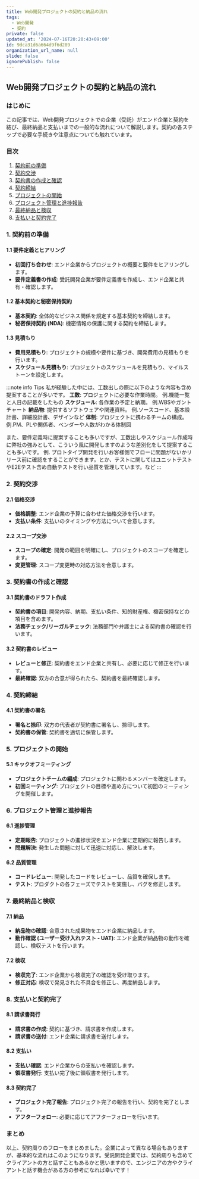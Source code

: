 ```yaml
---
title: Web開発プロジェクトの契約と納品の流れ
tags:
  - Web開発
  - 契約
private: false
updated_at: '2024-07-16T20:20:43+09:00'
id: 9dca31d6a664d9f6d289
organization_url_name: null
slide: false
ignorePublish: false
---
```

## Web開発プロジェクトの契約と納品の流れ

### はじめに
この記事では、Web開発プロジェクトでの企業（受託）がエンド企業と契約を結び、最終納品と支払いまでの一般的な流れについて解説します。契約の各ステップで必要な手続きや注意点についても触れています。

### 目次
1. [契約前の準備](#1-契約前の準備)
2. [契約交渉](#2-契約交渉)
3. [契約書の作成と確認](#3-契約書の作成と確認)
4. [契約締結](#4-契約締結)
5. [プロジェクトの開始](#5-プロジェクトの開始)
6. [プロジェクト管理と進捗報告](#6-プロジェクト管理と進捗報告)
7. [最終納品と検収](#7-最終納品と検収)
8. [支払いと契約完了](#8-支払いと契約完了)

### 1. 契約前の準備
#### 1.1 要件定義とヒアリング
- **初回打ち合わせ**: エンド企業からプロジェクトの概要と要件をヒアリングします。
- **要件定義書の作成**: 受託開発企業が要件定義書を作成し、エンド企業と共有・確認します。

#### 1.2 基本契約と秘密保持契約
- **基本契約**: 全体的なビジネス関係を規定する基本契約を締結します。
- **秘密保持契約 (NDA)**: 機密情報の保護に関する契約を締結します。

#### 1.3 見積もり
- **費用見積もり**: プロジェクトの規模や要件に基づき、開発費用の見積もりを行います。
- **スケジュール見積もり**: プロジェクトのスケジュールを見積もり、マイルストーンを設定します。

:::note info
Tips
私が経験した中には、工数出しの際に以下のような内容も含め提案することが多いです。
**工数**: プロジェクトに必要な作業時間。
例.機能一覧と人日の記載をしたもの
**スケジュール**: 各作業の予定と納期。
例.WBSやガントチャート
**納品物**: 提供するソフトウェアや関連資料。
例.ソースコード、基本設計書、詳細設計書、デザインなど
**体制**: プロジェクトに携わるチームの構成。
例.PM、PLや関係者、ベンダーや人数がわかる体制図

また、要件定義時に提案することも多いですが、工数出しやスケジュール作成時に弊社の強みとして、こういう風に開発しますのような差別化をして提案することも多いです。
例. プロトタイプ開発を行いお客様側でフローに問題がないかリリース前に確認をすることができます。とか、テストに関してはユニットテストやE2Eテスト含め自動テストを行い品質を管理しています。など
:::

### 2. 契約交渉
#### 2.1 価格交渉
- **価格調整**: エンド企業の予算に合わせた価格交渉を行います。
- **支払い条件**: 支払いのタイミングや方法について合意します。

#### 2.2 スコープ交渉
- **スコープの確定**: 開発の範囲を明確にし、プロジェクトのスコープを確定します。
- **変更管理**: スコープ変更時の対応方法を合意します。

### 3. 契約書の作成と確認
#### 3.1 契約書のドラフト作成
- **契約書の項目**: 開発内容、納期、支払い条件、知的財産権、機密保持などの項目を含めます。
- **法務チェック/リーガルチェック**: 法務部門や弁護士による契約書の確認を行います。

#### 3.2 契約書のレビュー
- **レビューと修正**: 契約書をエンド企業と共有し、必要に応じて修正を行います。
- **最終確認**: 双方の合意が得られたら、契約書を最終確認します。

### 4. 契約締結
#### 4.1 契約書の署名
- **署名と捺印**: 双方の代表者が契約書に署名し、捺印します。
- **契約書の保管**: 契約書を適切に保管します。

### 5. プロジェクトの開始
#### 5.1 キックオフミーティング
- **プロジェクトチームの編成**: プロジェクトに関わるメンバーを確定します。
- **初回ミーティング**: プロジェクトの目標や進め方について初回のミーティングを開催します。

### 6. プロジェクト管理と進捗報告
#### 6.1 進捗管理
- **定期報告**: プロジェクトの進捗状況をエンド企業に定期的に報告します。
- **問題解決**: 発生した問題に対して迅速に対応し、解決します。

#### 6.2 品質管理
- **コードレビュー**: 開発したコードをレビューし、品質を確保します。
- **テスト**: プロダクトの各フェーズでテストを実施し、バグを修正します。

### 7. 最終納品と検収
#### 7.1 納品
- **納品物の確認**: 合意された成果物をエンド企業に納品します。
- **動作確認 (ユーザー受け入れテスト - UAT)**: エンド企業が納品物の動作を確認し、検収テストを行います。

#### 7.2 検収
- **検収完了**: エンド企業から検収完了の確認を受け取ります。
- **修正対応**: 検収で発見された不具合を修正し、再度納品します。

### 8. 支払いと契約完了
#### 8.1 請求書発行
- **請求書の作成**: 契約に基づき、請求書を作成します。
- **請求書の送付**: エンド企業に請求書を送付します。

#### 8.2 支払い
- **支払い確認**: エンド企業からの支払いを確認します。
- **領収書発行**: 支払い完了後に領収書を発行します。

#### 8.3 契約完了
- **プロジェクト完了報告**: プロジェクト完了の報告を行い、契約を完了とします。
- **アフターフォロー**: 必要に応じてアフターフォローを行います。

### まとめ
以上、契約周りのフローをまとめました。企業によって異なる場合もありますが、基本的な流れはこのようになります。受託開発企業では、契約周りも含めてクライアントの方と話すこともあるかと思いますので、エンジニアの方やクライアントと話す機会がある方の参考になれば幸いです！
